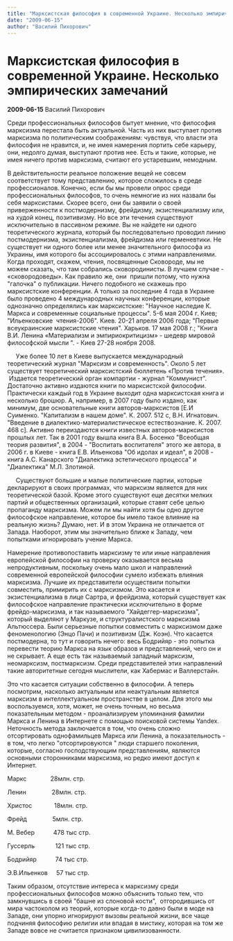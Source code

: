 ```yaml
---
title: "Марксистская философия в современной Украине. Несколько эмпирических замечаний"
date: "2009-06-15"
author: "Василий Пихорович"
---
```


# Марксистская философия в современной Украине. Несколько эмпирических замечаний

**2009-06-15** Василий Пихорович

Среди профессиональных философов бытует мнение, что философия марксизма перестала быть актуальной. Часть из них выступает против марксизма по политическим соображениям: чувствуя, что власти эта философия не нравится, и, не имея намерения портить себе карьеру, они, недолго думая, выступают против нее. Есть и такие, которые, не имея ничего против марксизма, считают его устаревшим, немодным.

В действительности реальное положение вещей не совсем соответствует тому представлению, которое сложилось в среде профессионалов. Конечно, если бы мы провели опрос среди профессиональных философов, то очень немногие из них назвали бы себя марксистами. Скорее всего, они бы заявили о своей приверженности к постмодернизму, фрейдизму, экзистенциализму или, на худой конец, позитивизму. Но все эти течения существуют исключительно в пассивном режиме. Вы не найдете ни одного теоретического журнала, который бы последовательно проводил линию постмодернизма, экзистенциализма, фрейдизма или герменевтики. Не существует ни одного более или менее значительного философа из Украины, имя которого бы ассоциировалось с этими направлениями. Когда проходят, скажем, чтения, посвященные Сковороде, мы не можем сказать, что там собрались cковородинисты. В лучшем случае - «cковородоведы». Как правило же, они  пришли потому, что нужна "галочка" о публикации. Ничего подобного не скажешь про марксистские конференции. А только за последние 4 года в Украине было проведено 4 международных научных конференции, которые однозначно определялись как марксистские: "Научное наследие К. Маркса и современные социальные процессы". 5-6 мая 2004 г. Киев; "Ильенковские  чтения-2006". Киев. 20-21 апреля 2006 года; "Первые всеукраинские марксистские чтения". Харьков. 17 мая 2008 г.; "Книга В.И. Ленина «Материализм и эмпириокритицизм» - шедевр мировой философской мысли ". - Киев 27-28 ноября 2008. 

      Уже более 10 лет в Киеве выпускается международный теоретический журнал "Марксизм и современность". Около 5 лет существует теоретический марксистский бюллетень «Против течения».  Издается теоретический орган компартии - журнал "Коммунист". Достаточно активно издаются книги по марксистской философии. Практически каждый год в Украине выходит одна марксистская книга и несколько брошюр. А, например, в 2007 году было издано, как минимум, две основательные книги авторов-марксистов [Е.И Суименко. "Капитализм в нашем доме". К. 2007. 512 с, В.Н. Игнатович. "Введение в диалектико-материалистическое естествознание. К. 2007. 468 с]. Активно переиздаются книги известных авторов-марксистов прошлых лет. Так в 2001 году вышла книга В.А. Босенко "Всеобщая теория развития", в 2004 - "Воспитать воспитателя" этого же автора, в 2006 г. в Киеве - книга Е.В. Ильенкова "Об идолах и идеал", в 2008 - книга А.С. Канарского "Диалектика эстетического процесса" и "Диалектика" М.Л. Злотиной.

     Существуют большие и малые политические партии, которые декларируют в своих программах, что марксизм является для них теоретической базой. Кроме этого существуют еще десятки мелких партий и общественных организаций, которые ставят себе целью пропаганду марксизма. Можем ли мы найти хотя бы одно другое философское направление, которое бы имело такое влияние на реальную жизнь? Думаю, нет. И в этом Украина не отличается от Запада. Наоборот, этим мы значительно ближе к Западу, чем попытками игнорировать учение Маркса.

Намерение противопоставить марксизму те или иные направления европейской философии на проверку оказывается весьма непродуктивным, поскольку очень мало школ и направлений современной европейской философии сумело избежать влияния марксизма. Лучшие их представители осуществили попытки совместить, примирить их с марксизмом. Это касается и экзистенциализма в лице Сартра, и фрейдизма, который существует как философское направление практически исключительно в форме фрейдо-марксизма, и так называемого "Хайдеггер-марксизма", который выделяют у Маркузе, и структуралистского марксизма Альтюссера. Были серьезные попытки совместить с марксизмом даже феноменологию (Энцо Пачи) и позитивизм (Дж. Коэн). Что касается постмодерна, то тут и говорить нечего: весь Бодрийяр - это попытка перевести теорию Маркса на язык образов и представлений, чего он и не скрывает. А еще есть так называемый западный марксизм, неомарксизм, постмарксизм. Среди представителей этих направлений такие авторитетные сегодня мыслители, как Хабермас и Валлерстайн. 

 Это что касается ситуации собственно в философии. А теперь посмотрим, насколько актуальным или неактуальным является марксизм в интеллектуальном пространстве в целом. Для этого мы воспользуемся, хотя, может, не очень точным, но весьма показательным методом - проанализируем упоминания фамилии Маркса и Ленина в Интернете с помощью поисковой системы Yandex. Неточность метода заключается в том, что очень сложно отсортировать однофамильцев Маркса или Ленина, а показательность - в том, что легко "отсортировуются " люди старшего поколения, которые, согласно господствующим представлениям, являются основными сторонниками марксизма, но редко имеют доступ к Интернет.

Маркс              28млн. стр.

Ленин               28млн. стр.

Христос             18млн. стр.

Фрейд               5млн. стр.

М. Вебер           478 тыс стр.

Гуссерль            121 тыс стр.

Бодрийяр           74 тыс стр.

Э.В.Ильенков     57 тыс стр.

Таким образом, отсутствие интереса к марксизму среди профессиональных философов можно объяснить только тем, что замкнувшись в своей "башне из слоновой кости",  отгородившись от мира частоколом из теорий, которые когда-то давно были в моде на Западе, они упорно игнорируют вызовы реальной жизни, все чаще  подчиняя философию религии или впадая в мистику, которая на том же Западе вовсе не считается признаком цивилизованности.